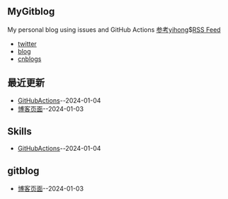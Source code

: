 ## MyGitblog
My personal blog using issues and GitHub Actions [参考yihong](https://github.com/yihong0618/gitblog)$[RSS Feed](https://raw.githubusercontent.com/dululu/notes/main/feed.xml)
- [twitter](https://twitter.com/xhqaq14450)
- [blog](https://dululu-github-io.vercel.app/)
- [cnblogs](https://www.cnblogs.com/asn321/)
  

## 最近更新
- [GitHubActions](https://github.com/dululu/notes/issues/2)--2024-01-04
- [博客页面](https://github.com/dululu/notes/issues/1)--2024-01-03
## Skills
- [GitHubActions](https://github.com/dululu/notes/issues/2)--2024-01-04
## gitblog
- [博客页面](https://github.com/dululu/notes/issues/1)--2024-01-03
